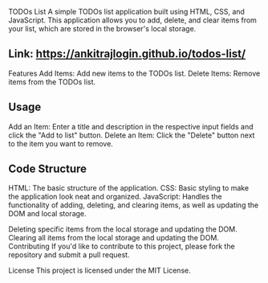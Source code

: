 TODOs List
A simple TODOs list application built using HTML, CSS, and JavaScript. This application allows you to add, delete, and clear items from your list, which are stored in the browser's local storage.

## Link: https://ankitrajlogin.github.io/todos-list/
Features
Add Items: Add new items to the TODOs list.
Delete Items: Remove items from the TODOs list.



## Usage
Add an Item: Enter a title and description in the respective input fields and click the "Add to list" button.
Delete an Item: Click the "Delete" button next to the item you want to remove.

## Code Structure
HTML: The basic structure of the application.
CSS: Basic styling to make the application look neat and organized.
JavaScript: Handles the functionality of adding, deleting, and clearing items, as well as updating the DOM and local storage.



Deleting specific items from the local storage and updating the DOM.
Clearing all items from the local storage and updating the DOM.
Contributing
If you'd like to contribute to this project, please fork the repository and submit a pull request.

License
This project is licensed under the MIT License.
